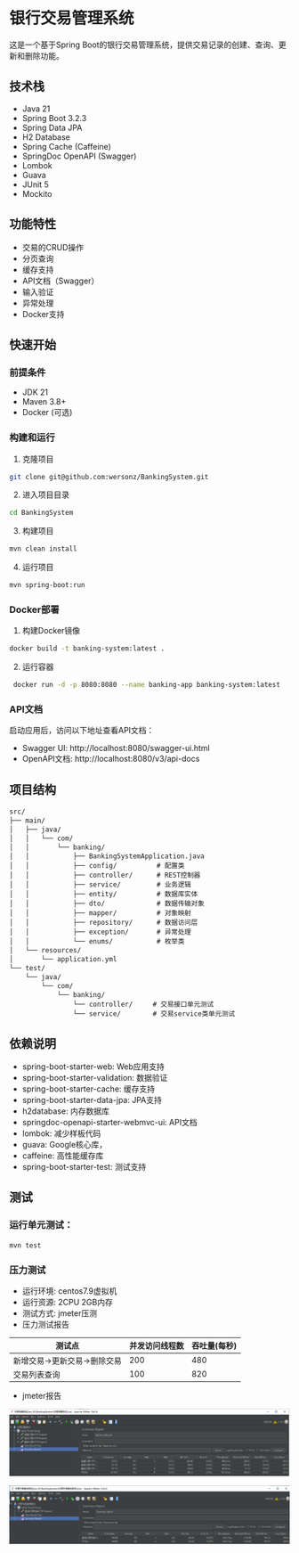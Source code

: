 # 银行交易管理系统

这是一个基于Spring Boot的银行交易管理系统，提供交易记录的创建、查询、更新和删除功能。

## 技术栈

- Java 21
- Spring Boot 3.2.3
- Spring Data JPA
- H2 Database
- Spring Cache (Caffeine)
- SpringDoc OpenAPI (Swagger)
- Lombok
- Guava
- JUnit 5
- Mockito

## 功能特性

- 交易的CRUD操作
- 分页查询
- 缓存支持
- API文档（Swagger）
- 输入验证
- 异常处理
- Docker支持

## 快速开始

### 前提条件

- JDK 21
- Maven 3.8+
- Docker (可选)

### 构建和运行

1. 克隆项目
```bash
git clone git@github.com:wersonz/BankingSystem.git
```

2. 进入项目目录
```bash
cd BankingSystem
```

3. 构建项目
```bash
mvn clean install
```

4. 运行项目
```bash
mvn spring-boot:run
```

### Docker部署

1. 构建Docker镜像
```bash
docker build -t banking-system:latest .
```

2. 运行容器
```bash
 docker run -d -p 8080:8080 --name banking-app banking-system:latest
```

### API文档

启动应用后，访问以下地址查看API文档：
- Swagger UI: http://localhost:8080/swagger-ui.html
- OpenAPI文档: http://localhost:8080/v3/api-docs

## 项目结构

```
src/
├── main/
│   ├── java/
│   │   └── com/
│   │       └── banking/
│   │           ├── BankingSystemApplication.java
│   │           ├── config/          # 配置类
│   │           ├── controller/      # REST控制器
│   │           ├── service/         # 业务逻辑
│   │           ├── entity/          # 数据库实体
│   │           ├── dto/             # 数据传输对象
│   │           ├── mapper/          # 对象映射
│   │           ├── repository/      # 数据访问层
│   │           ├── exception/       # 异常处理
│   │           └── enums/           # 枚举类
│   └── resources/
│       └── application.yml
└── test/
    └── java/
        └── com/
            └── banking/
                └── controller/     # 交易接口单元测试
                └── service/        # 交易service类单元测试
```

## 依赖说明

- spring-boot-starter-web: Web应用支持
- spring-boot-starter-validation: 数据验证
- spring-boot-starter-cache: 缓存支持
- spring-boot-starter-data-jpa: JPA支持
- h2database: 内存数据库
- springdoc-openapi-starter-webmvc-ui: API文档
- lombok: 减少样板代码
- guava: Google核心库，
- caffeine: 高性能缓存库
- spring-boot-starter-test: 测试支持

## 测试

### 运行单元测试：
```bash
mvn test
```

### 压力测试
- 运行环境: centos7.9虚拟机
- 运行资源: 2CPU 2GB内存
- 测试方式: jmeter压测
- 压力测试报告

| 测试点                       | 并发访问线程数 | 吞吐量(每秒) |
| ---------------------------- | -------------- | ------------ |
| 新增交易->更新交易->删除交易 | 200            | 480          |
| 交易列表查询                 | 100            | 820          |

- jmeter报告

![img.png](img.png)

![img_1.png](img_1.png)